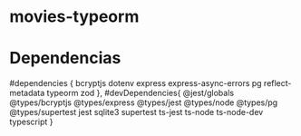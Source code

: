 # movies-typeorm
# Dependencias 
#dependencies {
    bcryptjs
    dotenv
    express
    express-async-errors
    pg
    reflect-metadata
    typeorm
    zod
  },
  #devDependencies{
    @jest/globals
    @types/bcryptjs
    @types/express
    @types/jest
    @types/node
    @types/pg
    @types/supertest
    jest
    sqlite3
    supertest
    ts-jest
    ts-node
    ts-node-dev
    typescript 
  }
